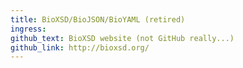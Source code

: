 ```yaml
---
title: BioXSD/BioJSON/BioYAML (retired)
ingress:
github_text: BioXSD website (not GitHub really...)
github_link: http://bioxsd.org/
---
```

